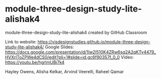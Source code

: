 # module-three-design-study-lite-alishak4
module-three-design-study-lite-alishak4 created by GitHub Classroom

Link to website: https://visdesignstudies.github.io/module-three-design-study-lite-alishak4/
Google Slides: https://docs.google.com/presentation/d/1lw2l510K4ZRw6sq2A2qKTy4479_HVXrlToZPWe4dCS0/edit?pli=1#slide=id.gc6f90357f_0_0
Video: https://youtu.be/hgrlmUBi7k4

Hayley Owens, Alisha Kelkar, Arvind Veerelli, Raheel Qamar


